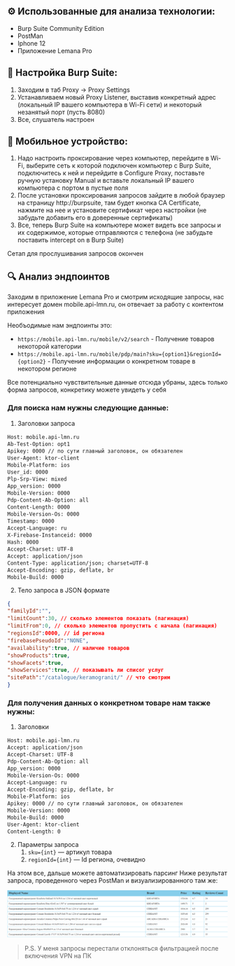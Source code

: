 ## ⚙️ Использованные для анализа технологии: 
- Burp Suite Community Edition
- PostMan
- Iphone 12 
- Приложение Lemana Pro

## 💼 Настройка Burp Suite: 
1. Заходим в таб Proxy -> Proxy Settings 
2. Устанавливаем новый Proxy Listener, выставив конкретный адрес (локальный IP вашего компьютера в Wi-Fi сети) и некоторый незанятый порт (пусть 8080)
3. Все, слушатель настроен

## 📱 Мобильное устройство:
1. Надо настроить проксирование через компьютер, перейдите в Wi-Fi, выберите сеть к которой подключен компьютер с Burp Suite, подключитесь к ней и перейдите в Configure Proxy, поставьте ручную установку Manual и вставьте локальный IP вашего компьютера с портом в пустые поля
2. После установки проксирования запросов зайдите в любой браузер на страницу http://burpsuite, там будет кнопка CA Certificate, нажмите на нее и установите сертификат через настройки (не забудьте добавить его в доверенные сертификаты)
3. Все, теперь Burp Suite на компьютере может видеть все запросы и их содержимое, которые отправляются с телефона (не забудьте поставить intercept on в Burp Suite)

Сетап для прослушивания запросов окончен

## 🔍 Анализ эндпоинтов

Заходим в приложение Lemana Pro и смотрим исходящие запросы, нас интересует домен mobile.api-lmn.ru, он отвечает за работу с контентом приложения

Необъодимые нам эндпоинты это:
 - `https://mobile.api-lmn.ru/mobile/v2/search` - Получение товаров некоторой категории
 - `https://mobile.api-lmn.ru/mobile/pdp/main?sku={option1}&regionId={option2}` - Получение информации о конкретном товаре в некотором регионе
 
Все потенциально чувствительные данные отсюда убраны, здесь только форма запросов, конкретику можете увидеть у себя

### Для поиска нам нужны следующие данные:
1. Заголовки запроса
```http
Host: mobile.api-lmn.ru
Ab-Test-Option: opt1
Apikey: 0000 // по сути главный заголовок, он обязателен
User-Agent: ktor-client
Mobile-Platform: ios
User_id: 0000
Plp-Srp-View: mixed
App_version: 0000
Mobile-Version: 0000
Pdp-Content-Ab-Option: all
Content-Length: 0000
Mobile-Version-Os: 0000
Timestamp: 0000
Accept-Language: ru
X-Firebase-Instanceid: 0000
Hash: 0000
Accept-Charset: UTF-8
Accept: application/json
Content-Type: application/json; charset=UTF-8
Accept-Encoding: gzip, deflate, br
Mobile-Build: 0000
```
2. Тело запроса в JSON формате
```json
{
"familyId":"",
"limitCount":30, // сколько элементов показать (пагинация)
"limitFrom":0, // сколько элементов пропустить с начала (пагинация)
"regionsId":0000, // id региона
"firebasePseudoId":"NONE",
"availability":true, // наличие товаров
"showProducts":true,
"showFacets":true,
"showServices":true, // показывать ли списог услуг
"sitePath":"/catalogue/keramogranit/" // что смотрим
}
```

### Для получения данных о конкретном товаре нам также нужны:
1. Заголовки
```http
Host: mobile.api-lmn.ru
Accept: application/json
Accept-Charset: UTF-8
Pdp-Content-Ab-Option: all
App_version: 0000
Mobile-Version-Os: 0000
Accept-Language: ru
Accept-Encoding: gzip, deflate, br
Mobile-Platform: ios
Apikey: 0000 // по сути главный заголовок, он обязателен
Mobile-Version: 0000
Mobile-Build: 0000
User-Agent: ktor-client
Content-Length: 0
```
2. Параметры запроса
	1. `sku={int}` — артикул товара
	2. `regionId={int}` — Id региона, очевидно

На этом все, дальше можете автоматизировать парсинг
Ниже результат запроса, проведенного через PostMan и визуализированного там же:

![Таблица данных](./media/img.png)

> P.S. У меня запросы перестали отклоняться фильтрацией после включения VPN на ПК